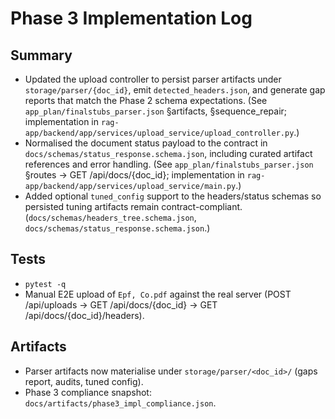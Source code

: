# Phase 3 Implementation Log

## Summary
- Updated the upload controller to persist parser artifacts under `storage/parser/{doc_id}`, emit `detected_headers.json`, and generate gap reports that match the Phase 2 schema expectations. (See `app_plan/finalstubs_parser.json` §artifacts, §sequence_repair; implementation in `rag-app/backend/app/services/upload_service/upload_controller.py`.)
- Normalised the document status payload to the contract in `docs/schemas/status_response.schema.json`, including curated artifact references and error handling. (See `app_plan/finalstubs_parser.json` §routes → GET /api/docs/{doc_id}; implementation in `rag-app/backend/app/services/upload_service/main.py`.)
- Added optional `tuned_config` support to the headers/status schemas so persisted tuning artifacts remain contract-compliant. (`docs/schemas/headers_tree.schema.json`, `docs/schemas/status_response.schema.json`.)

## Tests
- `pytest -q`
- Manual E2E upload of `Epf, Co.pdf` against the real server (POST /api/uploads → GET /api/docs/{doc_id} → GET /api/docs/{doc_id}/headers).

## Artifacts
- Parser artifacts now materialise under `storage/parser/<doc_id>/` (gaps report, audits, tuned config).
- Phase 3 compliance snapshot: `docs/artifacts/phase3_impl_compliance.json`.
